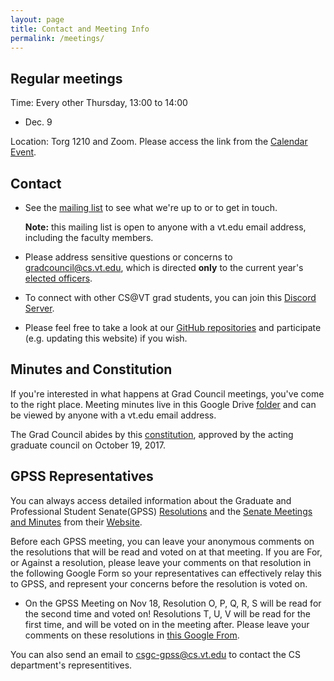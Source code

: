 ```yaml
---
layout: page
title: Contact and Meeting Info
permalink: /meetings/
---
```


## <a name="Regularmeetings"></a>Regular meetings<a href="#Regularmeetings"><i class="fa fa-link" aria-hidden="true"></i></a>
Time: Every other Thursday, 13:00 to 14:00
* Dec. 9

Location: Torg 1210 and Zoom. Please access the link from the [Calendar Event](https://calendar.google.com/calendar?cid=dnQuZWR1X240bnQ0aGdlNTBrdjdqajFjZDN1NzllaW1rQGdyb3VwLmNhbGVuZGFyLmdvb2dsZS5jb20).

## <a name="Contact"></a>Contact<a href="#Contact"><i class="fa fa-link" aria-hidden="true"></i></a>
* See the [mailing list](https://groups.google.com/a/vt.edu/forum/#!forum/csgc-g) to see what we're up to or to get in touch.

	**Note:** this mailing list is open to anyone with a vt.edu email address, including the faculty members.
* Please address sensitive questions or concerns to [gradcouncil@cs.vt.edu](mailto:gradcouncil@cs.vt.edu), which is directed **only** to the current year's [elected officers](/officers/).

* To connect with other CS@VT grad students, you can join this [Discord Server](https://docs.google.com/document/d/1h9vprpDdoIkWz8ta12GbKWO-siAQJN26gDEmV2_4goU/edit?disco=AAAAH2gM-3Y).

* Please feel free to take a look at our [GitHub repositories](https://github.com/CSGraduateCouncil-VirginiaTech) and participate (e.g. updating this website) if you wish.

## <a name="MinutesandConstitution"></a>Minutes and Constitution<a href="#MinutesandConstitution"><i class="fa fa-link" aria-hidden="true"></i></a>
If you're interested in what happens at Grad Council meetings, you've come to the right place.
Meeting minutes live in this Google Drive [folder](https://drive.google.com/drive/folders/0B0b9Zb_kmZenbG1VTnhadTNHVDg?usp=sharing) and can be viewed by anyone with a vt.edu email address.

The Grad Council abides by this [constitution](https://docs.google.com/document/d/1YrcqQCxML7jFIrtPRbh80wkqDbkA-7syDoGd6AdtGpQ/edit?usp=sharing), approved by the acting graduate council on October 19, 2017.


## <a name="GPSSInfo"></a>GPSS Representatives<a href="#GPSSInfo"><i class="fa fa-link" aria-hidden="true"></i></a>
You can always access detailed information about the Graduate and Professional Student Senate(GPSS) [Resolutions](https://gpss.vt.edu/the-senate/resolutions.html) and the [Senate Meetings and Minutes](https://gpss.vt.edu/the-senate/senate-meetings-minutes.html) from their [Website](https://gpss.vt.edu/). 

Before each GPSS meeting, you can leave your anonymous comments on the resolutions that will be read and voted on at that meeting. If you are For, or Against a resolution, please leave your comments on that resolution in the following Google Form so your representatives can effectively relay this to GPSS, and represent your concerns before the resolution is voted on.

* On the GPSS Meeting on Nov 18, Resolution O, P, Q, R, S will be read for the second time and voted on! Resolutions T, U, V will be read for the first time, and will be voted on in the meeting after. Please leave your comments on these resolutions in [this Google From](https://forms.gle/YAP1RurkHHgY72g2A).

You can also send an email to [csgc-gpss@cs.vt.edu](mailto:csgc-gpss@cs.vt.edu) to contact the CS department's representitives.
